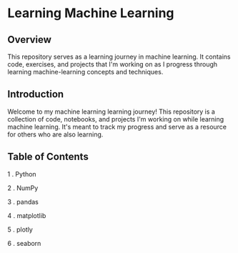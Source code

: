 # Learning Machine Learning
## Overview
This repository serves as a learning journey in machine learning. It contains code, exercises, and projects that I'm working on as I progress through learning machine-learning concepts and techniques.  

## Introduction
Welcome to my machine learning learning journey! This repository is a collection of code, notebooks, and projects I'm working on while learning machine learning. 
It's meant to track my progress and serve as a resource for others who are also learning.

## Table of Contents

  1 . Python
  
  2 . NumPy
  
  3 . pandas
  
  4 . matplotlib
  
  5 . plotly
  
  6 . seaborn
  


